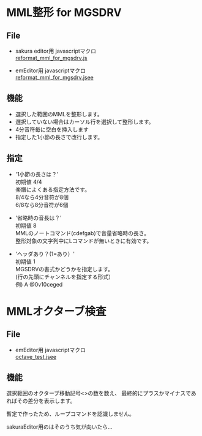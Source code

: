 # MML整形 for MGSDRV

## File

- sakura editor用 javascriptマクロ  
  [reformat_mml_for_mgsdrv.js](SakuraEditor/reformat_mml_for_mgsdrv.js)

- emEditor用 javascriptマクロ  
  [reformat_mml_for_mgsdrv.jsee](emEditor/reformat_mml_for_mgsdrv.jsee)

## 機能

- 選択した範囲のMMLを整形します。
- 選択していない場合はカーソル行を選択して整形します。
- 4分音符毎に空白を挿入します
- 指定した1小節の長さで改行します。

## 指定

- '1小節の長さは？'  
  初期値 4/4  
  楽譜によくある指定方法です。  
  8/4なら4分音符が8個  
  6/8なら8分音符が6個

- '省略時の音長は？'  
  初期値 8  
  MMLのノートコマンド(cdefgab)で音量省略時の長さ。  
  整形対象の文字列中にLコマンドが無いときに有効です。

- 'ヘッダあり？(1=あり）'  
  初期値 1  
  MGSDRVの書式かどうかを指定します。  
  (行の先頭にチャンネルを指定する形式）  
  例) A @0v10ceged



# MMLオクターブ検査

## File

- emEditor用 javascriptマクロ  
  [octave_test.jsee](emEditor/octave_test.jsee)

## 機能

選択範囲のオクターブ移動記号<>の数を数え、
最終的にプラスかマイナスであればその差分を表示します。

暫定で作ったため、ループコマンドを認識しません。

sakuraEditor用のはそのうち気が向いたら…
